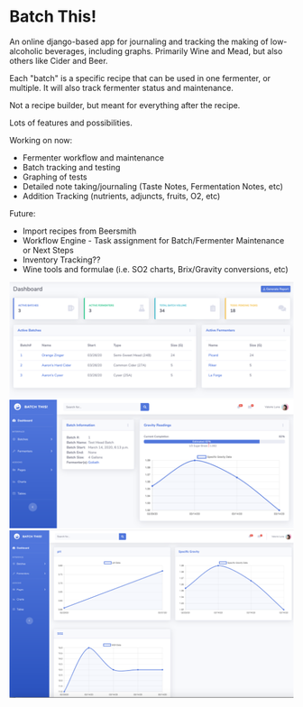 # Batch This!
An online django-based app for journaling and tracking the making of low-alcoholic beverages, including graphs.  Primarily Wine and Mead, but also others like Cider and Beer.  

Each "batch" is a specific recipe that can be used in one fermenter, or multiple.  It will also track fermenter status and maintenance.  

Not a recipe builder, but meant for everything after the recipe.

Lots of features and possibilities.

Working on now:
* Fermenter workflow and maintenance
* Batch tracking and testing
* Graphing of tests
* Detailed note taking/journaling (Taste Notes, Fermentation Notes, etc)
* Addition Tracking (nutrients, adjuncts, fruits, O2, etc)

Future:
* Import recipes from Beersmith
* Workflow Engine - Task assignment for Batch/Fermenter Maintenance or Next Steps
* Inventory Tracking??
* Wine tools and formulae (i.e. SO2 charts, Brix/Gravity conversions, etc)

![](screenshots/batch_dashbboard_preAlpha.png)
![](screenshots/batch_detail_preAlpha.png)
![](screenshots/batch_graph_preAlpha.png)
